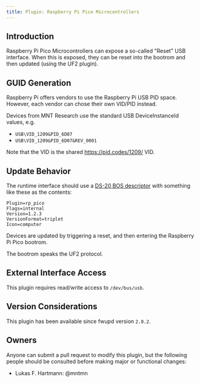 ```yaml
---
title: Plugin: Raspberry Pi Pico Microcontrollers
---
```


## Introduction

Raspberry Pi Pico Microcontrollers can expose a so-called "Reset" USB interface.
When this is exposed, they can be reset into the bootrom and then updated (using the UF2 plugin).

## GUID Generation

Raspberry Pi offers vendors to use the Raspberry Pi USB PID space.
However, each vendor can chose their own VID/PID instead.

Devices from MNT Research use the standard USB DeviceInstanceId values, e.g.

* `USB\VID_1209&PID_6D07`
* `USB\VID_1209&PID_6D07&REV_0001`

Note that the VID is the shared <https://pid.codes/1209/> VID.

## Update Behavior

The runtime interface should use a [DS-20 BOS descriptor](https://fwupd.github.io/libfwupdplugin/ds20.html)
with something like these as the contents:

    Plugin=rp_pico
    Flags=internal
    Version=1.2.3
    VersionFormat=triplet
    Icon=computer

Devices are updated by triggering a reset, and then entering the Raspberry Pi Pico bootrom.

The bootrom speaks the UF2 protocol.

## External Interface Access

This plugin requires read/write access to `/dev/bus/usb`.

## Version Considerations

This plugin has been available since fwupd version `2.0.2`.

## Owners

Anyone can submit a pull request to modify this plugin, but the following people should be
consulted before making major or functional changes:

* Lukas F. Hartmann: @mntmn
